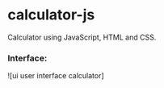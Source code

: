 # calculator-js
Calculator using JavaScript, HTML and CSS.

### Interface: 
![ui user interface calculator]

